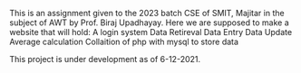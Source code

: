 This is an assignment given to the 2023 batch CSE of SMIT, Majitar in the subject of AWT by
Prof. Biraj Upadhayay.
Here we are supposed to make a website that will hold:
                                                    A login system
                                                    Data Retireval
                                                    Data Entry
                                                    Data Update
                                                    Average calculation
                                                    Collaition of php with mysql to store data

This project is under development as of 6-12-2021.